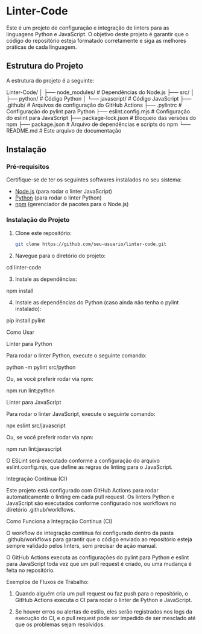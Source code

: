 # Linter-Code

Este é um projeto de configuração e integração de linters para as linguagens Python e JavaScript. O objetivo deste projeto é garantir que o código do repositório esteja formatado corretamente e siga as melhores práticas de cada linguagem.

## Estrutura do Projeto

A estrutura do projeto é a seguinte:

Linter-Code/ │ ├── node_modules/            # Dependências do Node.js ├── src/ │   ├── python/              # Código Python │   └── javascript/          # Código JavaScript ├── .github/                 # Arquivos de configuração do GitHub Actions ├── .pylintrc                # Configuração do pylint para Python ├── eslint.config.mjs        # Configuração do eslint para JavaScript ├── package-lock.json        # Bloqueio das versões do npm ├── package.json             # Arquivo de dependências e scripts do npm └── README.md                # Este arquivo de documentação

## Instalação

### Pré-requisitos

Certifique-se de ter os seguintes softwares instalados no seu sistema:

- [Node.js](https://nodejs.org/) (para rodar o linter JavaScript)
- [Python](https://www.python.org/downloads/) (para rodar o linter Python)
- [npm](https://www.npmjs.com/) (gerenciador de pacotes para o Node.js)

### Instalação do Projeto

1. Clone este repositório:

   ```bash
   git clone https://github.com/seu-usuario/linter-code.git

2. Navegue para o diretório do projeto:

cd linter-code


3. Instale as dependências:

npm install


4. Instale as dependências do Python (caso ainda não tenha o pylint instalado):

pip install pylint



Como Usar

Linter para Python

Para rodar o linter Python, execute o seguinte comando:

python -m pylint src/python

Ou, se você preferir rodar via npm:

npm run lint:python

Linter para JavaScript

Para rodar o linter JavaScript, execute o seguinte comando:

npx eslint src/javascript

Ou, se você preferir rodar via npm:

npm run lint:javascript

O ESLint será executado conforme a configuração do arquivo eslint.config.mjs, que define as regras de linting para o JavaScript.

Integração Contínua (CI)

Este projeto está configurado com GitHub Actions para rodar automaticamente o linting em cada pull request. Os linters Python e JavaScript são executados conforme configurado nos workflows no diretório .github/workflows.

Como Funciona a Integração Contínua (CI)

O workflow de integração contínua foi configurado dentro da pasta .github/workflows para garantir que o código enviado ao repositório esteja sempre validado pelos linters, sem precisar de ação manual.

O GitHub Actions executa as configurações do pylint para Python e eslint para JavaScript toda vez que um pull request é criado, ou uma mudança é feita no repositório.


Exemplos de Fluxos de Trabalho:

1. Quando alguém cria um pull request ou faz push para o repositório, o GitHub Actions executa o CI para rodar o linter de Python e JavaScript.


2. Se houver erros ou alertas de estilo, eles serão registrados nos logs da execução do CI, e o pull request pode ser impedido de ser mesclado até que os problemas sejam resolvidos.